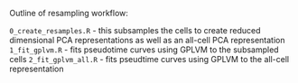 Outline of resampling workflow:
  
`0_create_resamples.R` - this subsamples the cells to create reduced dimensional PCA representations as well as an all-cell PCA representation
`1_fit_gplvm.R` - fits pseudotime curves using GPLVM to the subsampled cells
`2_fit_gplvm_all.R` - fits pseudtime curves using GPLVM to the all-cell representation
